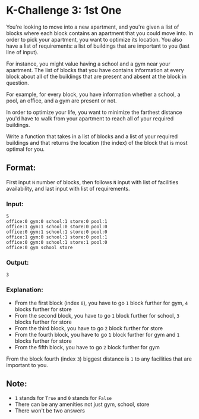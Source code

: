 
# K-Challenge 3: 1st One

You're looking to move into a new apartment, and you're given a list of blocks where each block contains an apartment that you could move into. In order to pick your apartment, you want to optimize its location. You also have a list of requirements: a list of buildings that are important to you (last line of input). 

For instance, you might value having a school and a gym near your apartment. The list of blocks
that you have contains information at every block about all of the buildings
that are present and absent at the block in question. 

For example, for every block, you have information whether a school, a pool, an office, and a gym are present or not.

In order to optimize your life, you want to minimize the farthest distance you'd have to walk from your apartment to reach all of your required buildings. 

Write a function that takes in a list of blocks and a list of your required buildings and that returns the location (the index) of the block that is most optimal for you.

## Format:

First input `N` number of blocks, then follows `N` input with list of facilities availability, and last input with list of requirements.

### Input:
```
5
office:0 gym:0 school:1 store:0 pool:1
office:1 gym:1 school:0 store:0 pool:0
office:0 gym:1 school:1 store:0 pool:0
office:1 gym:0 school:1 store:0 pool:1
office:0 gym:0 school:1 store:1 pool:0
office:0 gym school store
```

### Output:
```
3
```

### Explanation:

- From the first block (index `0`), you have to go `1` block further for gym, `4` blocks further for store
- From the second block, you have to go `1` block further for school, `3` blocks further for store
- From the third block, you have to go `2` block further for store
- From the fourth block, you have to go `1` block further for gym and `1` blocks further for store
- From the fifth block, you have to go `2` block further for gym

From the block fourth (index `3`) biggest distance is `1` to any facilities that are important to you.

## Note:
- `1` stands for `True` and `0` stands for `False`
- There can be any amenities not just gym, school, store
- There won't be two answers